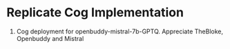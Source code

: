 # Replicate Cog Implementation

1. Cog deployment for openbuddy-mistral-7b-GPTQ. Appreciate TheBloke, Openbuddy and Mistral

